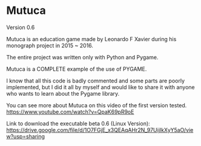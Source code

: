 # Mutuca

Version 0.6

Mutuca is an education game made by Leonardo F Xavier during his monograph project in 2015 ~ 2016.

The entire project was written only with Python and Pygame.

Mutuca is a COMPLETE example of the use of PYGAME.

I know that all this code is badly commented and some parts are poorly implemented, but I did it all by myself and would like to share it with anyone who wants to learn about the Pygame library.

You can see more about Mutuca on this video of the first version tested.
https://www.youtube.com/watch?v=QpaK69pR9oE


Link to download the executable beta 0.6 (Linux Version):
https://drive.google.com/file/d/1O7FGjE_x3QEAqAHr2N_97UijIkXyY5aO/view?usp=sharing
